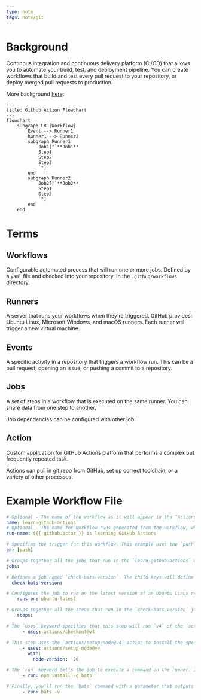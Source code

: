 ```yaml
---
type: note
tags: note/git
---
```

# Background
Continous integration and continuous delivery platform (CI/CD) that allows you to automate your build, test, and deployment pipeline. You can create workflows that build and test every pull request to your repository, or deploy merged pull requests to production. 

More background [here](https://docs.github.com/en/actions/learn-github-actions/understanding-github-actions): 

```mermaid
---
title: Github Action Flowchart
---
flowchart 
	subgraph LR [Workflow]
		Event --> Runner1
		Runner1 --> Runner2
		subgraph Runner1
			Job1["`**Job1**
			Step1
			Step2
			Step3
			`"]
		end
		subgraph Runner2
			Job2["`**Job2**
			Step1
			Step2
			`"]
		end
	end
```

# Terms
## Workflows
Configurable automated process that will run one or more jobs. Defined by a `yaml` file and checked into your repository. In the `.github/workflows` directory. 


## Runners
A server that runs your workflows when they're triggered. GitHub provides: Ubuntu Linux, Microsoft Windows, and macOS runners. Each runner will trigger a new virtual machine. 

## Events
A specific activity in a repository that triggers a workflow run. This can be a pull request, opening an issue, or pushing a commit to a repository. 

## Jobs
A *set* of steps in a workflow that is executed on the same runner. You can share data from one step to another. 

Job dependencies can be configured with other job. 

## Action
Custom application for GitHub Actions platform that performs a complex but frequently repeated task. 

Actions can pull in git repo from GitHub, set up correct toolchain, or a variety of other processes. 

# Example Workflow File

```yaml
# Optional - The name of the workflow as it will appear in the "Actions" tab of the GitHub repository. If this field is omitted, the name of the workflow file will be used instead.
name: learn-github-actions
# Optional - The name for workflow runs generated from the workflow, which will appear in the list of workflow runs on your repository's "Actions" tab. This example uses an expression with the `github` context to display the username of the actor that triggered the workflow run. For more information, see "[AUTOTITLE](/actions/using-workflows/workflow-syntax-for-github-actions#run-name)."
run-name: ${{ github.actor }} is learning GitHub Actions

# Specifies the trigger for this workflow. This example uses the `push` event, so a workflow run is triggered every time someone pushes a change to the repository or merges a pull request.  This is triggered by a push to every branch; for examples of syntax that runs only on pushes to specific branches, paths, or tags, see "[AUTOTITLE](/actions/reference/workflow-syntax-for-github-actions#onpushpull_requestpull_request_targetpathspaths-ignore)."
on: [push]

# Groups together all the jobs that run in the `learn-github-actions` workflow.
jobs:

# Defines a job named `check-bats-version`. The child keys will define properties of the job.
  check-bats-version:

# Configures the job to run on the latest version of an Ubuntu Linux runner. This means that the job will execute on a fresh virtual machine hosted by GitHub. For syntax examples using other runners, see "[AUTOTITLE](/actions/reference/workflow-syntax-for-github-actions#jobsjob_idruns-on)"
    runs-on: ubuntu-latest

# Groups together all the steps that run in the `check-bats-version` job. Each item nested under this section is a separate action or shell script.
    steps:

# The `uses` keyword specifies that this step will run `v4` of the `actions/checkout` action. This is an action that checks out your repository onto the runner, allowing you to run scripts or other actions against your code (such as build and test tools). You should use the checkout action any time your workflow will use the repository's code.
      - uses: actions/checkout@v4

# This step uses the `actions/setup-node@v4` action to install the specified version of the Node.js. (This example uses version 14.) This puts both the `node` and `npm` commands in your `PATH`.
      - uses: actions/setup-node@v4
        with:
          node-version: '20'

# The `run` keyword tells the job to execute a command on the runner. In this case, you are using `npm` to install the `bats` software testing package.
      - run: npm install -g bats

# Finally, you'll run the `bats` command with a parameter that outputs the software version.
      - run: bats -v

```
